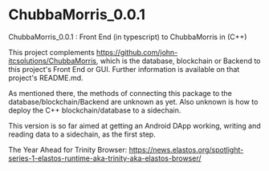 # ChubbaMorris_0.0.1
ChubbaMorris_0.0.1 :   Front End (in typescript) to ChubbaMorris in (C++)


This project complements https://github.com/john-itcsolutions/ChubbaMorris, which is the database, blockchain or Backend 
to this project's Front End or GUI.  Further information is available on that project's README.md.

As mentioned there, the methods of connecting this package to the database/blockchain/Backend are unknown as yet.  Also 
unknown is how to deploy the C++ blockchain/database to a sidechain.

This version is so far aimed at getting an Android DApp working, writing and reading data to a sidechain,  as the first step.

The Year Ahead for Trinity Browser:  https://news.elastos.org/spotlight-series-1-elastos-runtime-aka-trinity-aka-elastos-browser/
